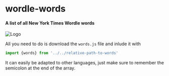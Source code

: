 # wordle-words
#### A list of all New York Times Wordle words
![Logo](https://i.pcmag.com/imagery/articles/01O9cD990ECgKwgagoHBoTW-2..v1642710512.png)

All you need to do is download the ```words.js``` file and inlude it with
```js
import {words} from '../../relative-path-to-words'
```
It can easily be adapted to other languages, just make sure to remember the semicolon at the end of the array.
